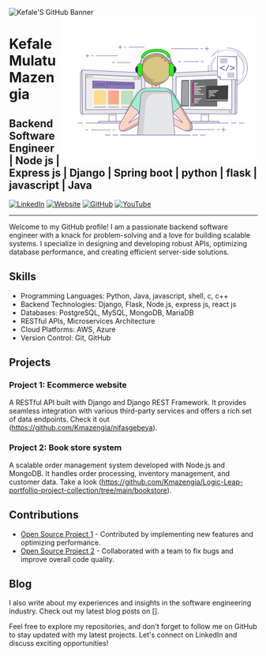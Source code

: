 ![Kefale'S GitHub Banner](https://media.licdn.com/dms/image/D5616AQGgVHn6fZeFFQ/profile-displaybackgroundimage-shrink_350_1400/0/1673892485014?e=1684368000&v=beta&t=A3vj-aw2ySqPh3QaTaCXIAx77Bicww4-JYhihj8f7Pc)
<img align="right" alt="Coding" width="400" src="https://raw.githubusercontent.com/devSouvik/devSouvik/master/gif3.gif">
# Kefale Mulatu Mazengia

## Backend Software Engineer | Node js | Express js |  Django | Spring boot | python | flask | javascript | Java

[![LinkedIn](https://img.shields.io/badge/LinkedIn-Connect-blue)](www.linkedin.com/in/kefale-mazengia-512015215)
[![Website](https://img.shields.io/badge/Website-Portfolio-brightgreen)](https://www.logicleap.com)
[![GitHub](https://img.shields.io/badge/GitHub-Follow-lightgrey)](https://github.com/kmazengia)
[![YouTube](https://img.shields.io/badge/YouTube-Subscribe-red)](https://www.youtube.com/channel/UCJ0_mpS6Y3Qsi55FNAam0fQ)

---

Welcome to my GitHub profile! I am a passionate backend software engineer with a knack for problem-solving and a love for building scalable systems. I specialize in designing and developing robust APIs, optimizing database performance, and creating efficient server-side solutions.

## Skills

- Programming Languages: Python, Java, javascript, shell, c, c++
- Backend Technologies: Django, Flask, Node.js, express js, react js
- Databases: PostgreSQL, MySQL, MongoDB, MariaDB
- RESTful APIs, Microservices Architecture
- Cloud Platforms: AWS, Azure
- Version Control: Git, GitHub

## Projects

### Project 1: Ecommerce website 
A RESTful API built with Django and Django REST Framework. It provides seamless integration with various third-party services and offers a rich set of data endpoints. Check it out (https://github.com/Kmazengia/nifasgebeya).

### Project 2: Book store system
A scalable order management system developed with Node.js and MongoDB. It handles order processing, inventory management, and customer data. Take a look (https://github.com/Kmazengia/Logic-Leap-portfollio-project-collection/tree/main/bookstore).

## Contributions

- [Open Source Project 1](https://github.com/--) - Contributed by implementing new features and optimizing performance.
- [Open Source Project 2](https://github.com/---) - Collaborated with a team to fix bugs and improve overall code quality.

## Blog

I also write about my experiences and insights in the software engineering industry. Check out my latest blog posts on [].

Feel free to explore my repositories, and don't forget to follow me on GitHub to stay updated with my latest projects. Let's connect on LinkedIn and discuss exciting opportunities!
